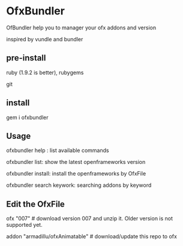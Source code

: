 # OfxBundler

OfBundler help you to manager your ofx addons and version

inspired by vundle and bundler

## pre-install

ruby (1.9.2 is better), rubygems

git

## install

gem i ofxbundler

## Usage

ofxbundler help : list available commands

ofxbundler list:  show the latest openframeworks version

ofxbundler install:  install the openframeworks by OfxFile

ofxbundler search keywork: searching addons by keyword

## Edit the OfxFile 

ofx "007"   #  download version 007 and unzip it. Older version is not supported yet.

addon "armadillu/ofxAnimatable"  #  download/update this repo to ofx 



